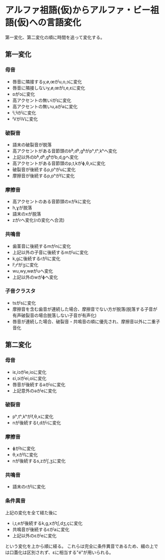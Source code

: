 # アルファ祖語(仮)からアルファ・ビー祖語(仮)への言語変化
第一変化、第二変化の順に時間を追って変化する。

## 第一変化

### 母音

* 唇音に隣接するy,ø,œがu,o,ɔに変化
* 唇音に隣接しないy,ø,œがɪ,e,ɛに変化
* ɒがɔに変化
* 高アクセントの無いiがɪに変化
* 高アクセントの無いu,aがəに変化
* ʲi,ʲɨがiに変化
* ʲVがiVに変化

### 破裂音

* 語末の破裂音が脱落
* 高アクセントがある音節頭のbʱ,dʱ,gʱがpʰ,tʰ,kʰへ変化
* 上記以外のbʱ,dʱ,gʱがb,d,gへ変化
* 高アクセントがある音節頭のp,t,kがɸ,θ,xに変化
* 破裂音が後続するp,pʰがuに変化
* 摩擦音が後続するp,pʰがfに変化

### 摩擦音

* 高アクセントのある音節頭のxがkに変化
* h,ɣが脱落
* 語末のxが脱落
* zがɾへ変化(ɾの変化へ合流)

### 共鳴音

* 歯茎音に後続するmがnに変化
* 上記以外の子音に後続するmがuに変化
* k,gに後続するɾがlに変化
* lʲ,rʲがʒに変化
* wu,wy,wøがuへ変化
* 上記以外のwがɸへ変化

### 子音クラスタ

* tsがsに変化
* 摩擦音を含む歯音が連続した場合、摩擦音でない方が脱落(脱落する子音が有声破裂音の場合脱落しない子音が有声化)
* 唇音が連続した場合、破裂音・共鳴音の順に優先され、摩擦音以外に二重子音化

## 第二変化

### 母音

* iɛ,iɔがie,ioに変化
* ɛi,ɔiがei,oiに変化
* 唇音が後続するəがoに変化
* 上記意外のəがeに変化

### 破裂音

* pʰ,tʰ,kʰがf,θ,xに変化
* nが後続するt,dがɾに変化

### 摩擦音

* ɸがhに変化
* θ,xがfに変化
* nが後続するs,zがʃ,ʒに変化

### 共鳴音

* 語末のɾがlに変化

### 条件異音

上記の変化を全て経た後に
* i,ɪ,eが後続するk,g,xがtʃ,dʒ,çに変化
* 共鳴音が後続するɛがaに変化
* 上記以外のɛがeに変化

という変化を上から順に経る。
これらは完全に条件異音であるため、綴の上では口蓋化は区別されず、ɛに相当する"é"が用いられる。
